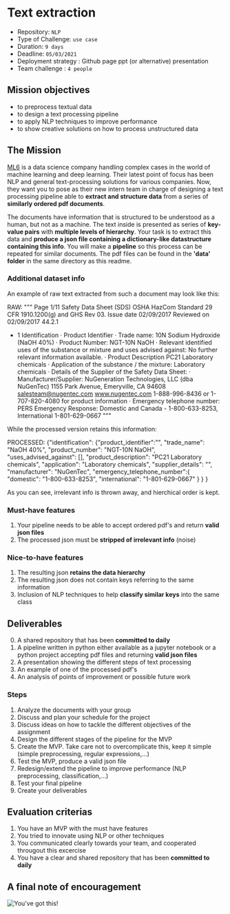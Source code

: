 # Text extraction

- Repository: `NLP`
- Type of Challenge: `use case`
- Duration: `9 days`
- Deadline: `05/03/2021`
- Deployment strategy :
	 Github page
	 ppt (or alternative) presentation
- Team challenge : `4 people`

## Mission objectives 

- to preprocess textual data
- to design a text processing pipeline
- to apply NLP techniques to improve performance
- to show creative solutions on how to process unstructured data


## The Mission

[ML6](https://ml6.eu/) is a data science company handling complex cases in the world of machine learning and deep learning. Their latest point of focus has been NLP and general text-processing solutions for various companies.
Now, they want you to pose as their new intern team in charge of designing a text processing pipeline able to **extract and structure data** from a series of **similarly ordered pdf documents**.

The documents have information that is structured to be understood as a human, but not as a machine. The text inside is presented as series of **key-value pairs** with **multiple levels of hierarchy**. 
Your task is to extract this data and **produce a json file containing a dictionary-like datastructure containing this info**. You will make a **pipeline** so this process can be repeated for similar documents.
The pdf files can be found in the **'data' folder** in the same directory as this readme.


### Additional dataset info

An example of raw text extracted from such a document may look like this:

RAW:
"""
Page 1/11
Safety Data Sheet (SDS)
OSHA HazCom Standard 29 CFR 1910.1200(g) and GHS Rev 03.
Issue date 02/09/2017 Reviewed on 02/09/2017
44.2.1
* 1 Identification
· Product Identifier
· Trade name: 10N Sodium Hydroxide (NaOH 40%)
· Product Number: NGT-10N NaOH
· Relevant identified uses of the substance or mixture and uses advised against:
No further relevant information available.
· Product Description PC21 Laboratory chemicals
· Application of the substance / the mixture: Laboratory chemicals
· Details of the Supplier of the Safety Data Sheet:
· Manufacturer/Supplier:
NuGeneration Technologies, LLC (dba NuGenTec)
1155 Park Avenue, Emeryville, CA 94608
salesteam@nugentec.com www.nugentec.com
1-888-996-8436 or 1-707-820-4080 for product information
· Emergency telephone number:
PERS Emergency Response: Domestic and Canada - 1-800-633-8253, International 1-801-629-0667
"""

While the processed version retains this information:

PROCESSED:
{"identification":
	{"product_identifier":"",
	"trade_name": "NaOH 40%",
	"product_number": "NGT-10N NaOH",
	"uses_advised_against": [],
	"product_description": "PC21 Laboratory chemicals",
	"application": "Laboratory chemicals",
	"supplier_details": "",
	"manufacturer": "NuGenTec",
	"emergency_telephone_number":{
		"domestic": "1-800-633-8253",
		"international": "1-801-629-0667"
		}
	}
}

As you can see, irrelevant info is thrown away, and hierchical order is kept.

### Must-have features
1. Your pipeline needs to be able to accept ordered pdf's and return **valid json files**
2. The processed json must be **stripped of irrelevant info** (noise)


### Nice-to-have features
1. The resulting json **retains the data hierarchy**
2. The resulting json does not contain keys referring to the same information
3. Inclusion of NLP techniques to help **classify similar keys** into the same class


## Deliverables
0. A shared repository that has been **committed to daily**
1. A pipeline written in python either available as a jupyter notebook or a python project accepting pdf files and returning **valid json files**
2. A presentation showing the different steps of text processing
3. An example of one of the processed pdf's
4. An analysis of points of improvement or possible future work

### Steps
1. Analyze the documents with your group
2. Discuss and plan your schedule for the project
3. Discuss ideas on how to tackle the different objectives of the assignment
4. Design the different stages of the pipeline for the MVP
4. Create the MVP. Take care not to overcomplicate this, keep it simple (simple preprocessing, regular expressions,...)
5. Test the MVP, produce a valid json file
6. Redesign/extend the pipeline to improve performance (NLP preprocessing, classification,...)
7. Test your final pipeline
8. Create your deliverables


## Evaluation criterias
1. You have an MVP with the must have features
2. You tried to innovate using NLP or other techniques
3. You communicated clearly towards your team, and cooperated througout this excercise
4. You have a clear and shared repository that has been **committed to daily**

## A final note of encouragement

![You've got this!](https://media.giphy.com/media/yoJC2K6rCzwNY2EngA/giphy.gif)
